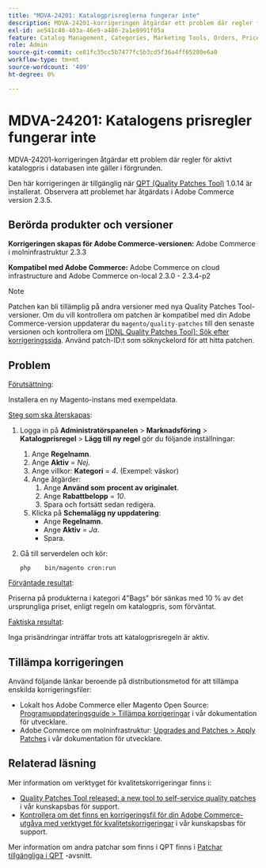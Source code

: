 ```yaml
---
title: "MDVA-24201: Katalogprisreglerna fungerar inte"
description: MDVA-24201-korrigeringen åtgärdar ett problem där regler för aktivt katalogpris i databasen inte gäller i förgrunden.
exl-id: ae541c40-403a-46e9-a486-2a1e8991f05a
feature: Catalog Management, Categories, Marketing Tools, Orders, Price Rules
role: Admin
source-git-commit: ce81fc35cc5b7477fc5b3cd5f36a4ff65280e6a0
workflow-type: tm+mt
source-wordcount: '409'
ht-degree: 0%

---
```


# MDVA-24201: Katalogens prisregler fungerar inte

MDVA-24201-korrigeringen åtgärdar ett problem där regler för aktivt katalogpris i databasen inte gäller i förgrunden.

Den här korrigeringen är tillgänglig när [QPT (Quality Patches Tool)](https://devdocs.magento.com/guides/v2.4/comp-mgr/patching.html#mqp) 1.0.14 är installerat. Observera att problemet har åtgärdats i Adobe Commerce version 2.3.5.

## Berörda produkter och versioner

**Korrigeringen skapas för Adobe Commerce-versionen:** Adobe Commerce i molninfrastruktur 2.3.3

**Kompatibel med Adobe Commerce:** Adobe Commerce on cloud infrastructure and Adobe Commerce on-local 2.3.0 - 2.3.4-p2

>[!NOTE]
>
>Patchen kan bli tillämplig på andra versioner med nya Quality Patches Tool-versioner. Om du vill kontrollera om patchen är kompatibel med din Adobe Commerce-version uppdaterar du `magento/quality-patches` till den senaste versionen och kontrollera om [[!DNL Quality Patches Tool]: Sök efter korrigeringssida](https://devdocs.magento.com/quality-patches/tool.html#patch-grid). Använd patch-ID:t som söknyckelord för att hitta patchen.

## Problem

<u>Förutsättning</u>:

Installera en ny Magento-instans med exempeldata.

<u>Steg som ska återskapas</u>:

1. Logga in på **Administratörspanelen** > **Marknadsföring** > **Katalogprisregel** > **Lägg till ny regel** gör du följande inställningar:
   1. Ange **Regelnamn**.
   1. Ange **Aktiv** = *Nej.*
   1. Ange villkor: **Kategori** = *4*. (Exempel: väskor)
   1. Ange åtgärder:
      1. Ange **Använd som**   **procent av originalet**.
      1. Ange **Rabattbelopp** = *10*.
      1. Spara och fortsätt sedan redigera.
   1. Klicka på **Schemalägg ny uppdatering**:
      * Ange **Regelnamn**.
      * Ange **Aktiv** = *Ja*.
      * Spara.
1. Gå till serverdelen och kör:

   `php    bin/magento cron:run`

<u>Förväntade resultat</u>:

Priserna på produkterna i kategori 4&quot;Bags&quot; bör sänkas med 10 % av det ursprungliga priset, enligt regeln om katalogpris, som förväntat.

<u>Faktiska resultat</u>:

Inga prisändringar inträffar trots att katalogprisregeln är aktiv.

## Tillämpa korrigeringen

Använd följande länkar beroende på distributionsmetod för att tillämpa enskilda korrigeringsfiler:

* Lokalt hos Adobe Commerce eller Magento Open Source: [Programuppdateringsguide > Tillämpa korrigeringar](https://devdocs.magento.com/guides/v2.4/comp-mgr/patching/mqp.html) i vår dokumentation för utvecklare.
* Adobe Commerce om molninfrastruktur: [Upgrades and Patches > Apply Patches](https://devdocs.magento.com/cloud/project/project-patch.html) i vår dokumentation för utvecklare.

## Relaterad läsning

Mer information om verktyget för kvalitetskorrigeringar finns i:

* [Quality Patches Tool released: a new tool to self-service quality patches](/help/announcements/adobe-commerce-announcements/magento-quality-patches-released-new-tool-to-self-serve-quality-patches.md) i vår kunskapsbas för support.
* [Kontrollera om det finns en korrigeringsfil för din Adobe Commerce-utgåva med verktyget för kvalitetskorrigeringar](/help/support-tools/patches-available-in-qpt-tool/check-patch-for-magento-issue-with-magento-quality-patches.md) i vår kunskapsbas för support.

Mer information om andra patchar som finns i QPT finns i [Patchar tillgängliga i QPT](https://support.magento.com/hc/en-us/sections/360010506631-Patches-available-in-MQP-tool-) -avsnitt.
